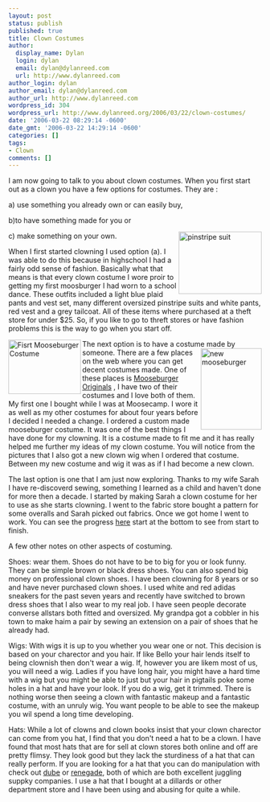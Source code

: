 ```yaml
---
layout: post
status: publish
published: true
title: Clown Costumes
author:
  display_name: Dylan
  login: dylan
  email: dylan@dylanreed.com
  url: http://www.dylanreed.com
author_login: dylan
author_email: dylan@dylanreed.com
author_url: http://www.dylanreed.com
wordpress_id: 304
wordpress_url: http://www.dylanreed.org/2006/03/22/clown-costumes/
date: '2006-03-22 08:29:14 -0600'
date_gmt: '2006-03-22 14:29:14 -0600'
categories: []
tags:
- Clown
comments: []
---
```

<p>I am now going to talk to you about clown costumes. When you first start out as a clown you have a few options for costumes. They are :</p>
<p>a) use something you already own or can easily buy,</p>
<p>b)to have something made for you or</p>
<p>c) make something on your own.<img src="http://static.flickr.com/32/67411793_74b3403d27.jpg?v=0" alt="pinstripe suit" align="right" border="0" height="124" width="165" /></p>
<p>When I first started clowning I used option (a). I was able to do this because in highschool I had a fairly odd sense of fashion. Basically what that means is that every clown costume I wore proir to getting my first moosburger I had worn to a school dance. These outfits included a light blue plaid pants and vest set, many different oversized pinstripe suits and white pants, red vest and a grey tailcoat. All of these items where purchased at a theft store for under $25. So, if you like to go to threft stores or have fashion problems this is the way to go when you start off.</p>
<p>The next option is <img src="http://static.flickr.com/25/67408232_ef51ba80d2.jpg?v=0" alt="Fisrt Mooseburger Costume" align="left" border="0" height="108" width="144" />to  have a costume made by someone. There are<img src="http://static.flickr.com/27/67408315_d8f50ddaa5.jpg?v=0" alt="new mooseburger" align="right" border="0" height="162" width="121" /> a few places on the web where you can get decent costumes made. One of these places is <a href="http://www.dylanreed.org/www.mooseburger.com" title="Mooseburger Orignals" target="_blank">Mooseburger Originals</a> , I have two of their costumes and I love both of them. My first one I bought while I was at Moosecamp. I wore it as well as my other costumes for about four years before I decided I needed a change. I  ordered a custom made mooseburger costume. It was one of the best things I have done for my clowning. It is a costume made to fit me and it has really helped me further my ideas of my clown costume. You will notice from the pictures that I also got a new clown wig when I ordered that costume. Between my new costume and wig it was as if I had become a new clown.</p>
<p>The last option is one that I am just now exploring. Thanks to my wife Sarah I have re-discoverd sewing, something I learned as a child and haven't done for more then a decade. I started by making Sarah a clown costume for her to use as she starts clowning. I went to the fabric store bought a pattern for some overalls and Sarah picked out fabrics. Once we got home I went to work. You can see the progress <a href="http://www.flickr.com/photos/dylansarah/sets/72057594087774492/" title="Pictures of Overalls" target="_blank">here</a>  start at the bottom to see from start to finish.</p>
<p>A few other notes on other aspects of costuming.</p>
<p>Shoes: wear them. Shoes do not have to be to big for you or look funny. They can be simple brown or black dress shoes. You can also spend big money on professional clown shoes. I have been clowning for 8 years or so and have never purchased clown shoes. I used white and red adidas sneakers for the past seven years and recently have switched to brown dress shoes that I also wear to my real job. I have seen people decorate converse allstars both fitted and oversized. My grandpa got a cobbler in his town to make haim a pair by sewing an extension on a pair of shoes that he already had.</p>
<p>Wigs: With wigs it is up to you whether you wear one or not. This decision is based on your charector and you hair. If like Bello your hair lends itself to being clownish then don't wear a wig. If, however you are likem most of us, you will need a wig. Ladies if you have long hair, you might have a hard time with a wig but you might be able to just but your hair in pigtails poke some holes in a hat and have your look.  If you do a wig, get it trimmed. There is nothing worse then seeing a clown with fantastic makeup and a fantastic costume, with an unruly wig. You want people to be able to see the makeup you wil spend a long time developing.</p>
<p>Hats: While a lot of clowns and clown books insist that your clown charector can come from you hat, I find that you don't need a hat to be a clown. I have found that most hats that are for sell at clown stores both online and off are pretty flimsy. They look good but they lack the sturdiness of a hat that can really perform. If you are looking for a hat that you can do manipulation with check out <a href="http://www.dylanreed.org/www.dube.com" title="Dube Juggling" target="_blank">dube</a> or <a href="http://www.dylanreed.org/www.renegadejuggling.com" title="Renegade Juggling" target="_blank">renegade</a>, both of which are both excellent juggling suppky companies. I use a hat that I bought at a dillards or other department store and I have been using and abusing for quite a while.</p>
